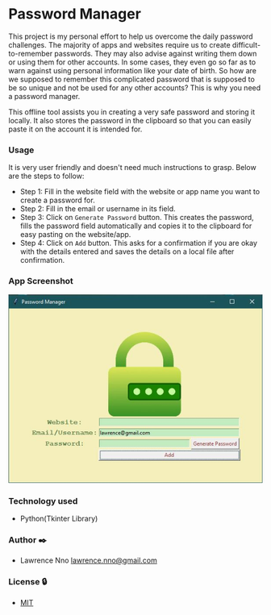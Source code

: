 # Password Manager
This project is my personal effort to help us overcome the daily password challenges. The majority of apps and websites require us to create difficult-to-remember passwords. They may also advise against writing them down or using them for other accounts. In some cases, they even go so far as to warn against using personal information like your date of birth. So how are we supposed to remember this complicated password that is supposed to be so unique and not be used for any other accounts? This is why you need a password manager.

This offline tool assists you in creating a very safe password and storing it locally. It also stores the password in the clipboard so that you can easily paste it on the account it is intended for.

### Usage
It is very user friendly and doesn't need much instructions to grasp. Below are the steps to follow:
* Step 1: Fill in the website field with the website or app name you want to create a password for.
* Step 2: Fill in the email or username in its field.
* Step 3: Click on `Generate Password` button. This creates the password, fills the password field automatically and copies it to the clipboard for easy pasting on the website/app.
* Step 4: Click on `Add` button. This asks for a confirmation if you are okay with the details entered and saves the details on a local file after confirmation.

### App Screenshot
![Password Manager Screenshot](https://github.com/Lawrence-Nno/Password_Manager/blob/main/screenshot.JPG)

### Technology used
* Python(Tkinter Library)

### Author ✒️
* Lawrence Nno <lawrence.nno@gmail.com>

### License 🔒
* [MIT](https://choosealicense.com/licenses/mit/)
